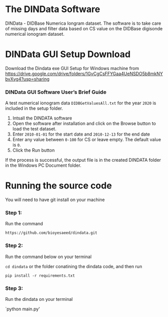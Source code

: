 # The DINData Software

DINData - DIDBase Numerica Iongram dataset. 
The software is to take care of missing days and filter data based on CS value on the DIDBase digisonde numerical ionogram dataset.

# DINData GUI Setup Download

Download the Dindata exe GUI Setup for Windows machine from
https://drive.google.com/drive/folders/1GvCgCsFFYGaa4UeNSDO5b8mkNYbvXvg4?usp=sharing


### DINData GUI Software User’s Brief Guide

A test numerical ionogram data `DIDBGetValuesAll.txt` for the year `2020` is included in the setup folder.

1. Intsall the DINDATA software
2. Open the software after installation and click on the Browse button to load the test dataset.
3. Enter `2010-01-01` for the start date and `2010-12-13` for the end date
4. Enter any value between `0-100` for CS or leave empty. The default value is `0`.
5. Click the Run button

If the process is successful, the output file is in the created DINDATA folder in the Windows PC Document folder.


# Running the source code

You will need to have git install on your machine

### Step 1:

Run the command 

`https://github.com/bioyesaeed/dindata.git`

### Step 2:

Run the command below on your terminal

`cd dindata` or the folder conatining the dindata code, and then run

 `pip install -r requirements.txt`

### Step 3:

Run the dindata on your terminal

`python main.py'

